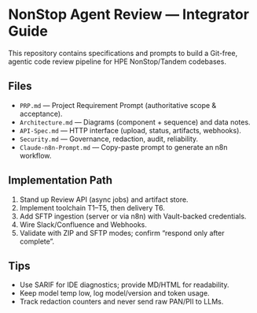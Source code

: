 # NonStop Agent Review — Integrator Guide

This repository contains specifications and prompts to build a Git-free, agentic code review pipeline for HPE NonStop/Tandem codebases.

## Files
- `PRP.md` — Project Requirement Prompt (authoritative scope & acceptance).
- `Architecture.md` — Diagrams (component + sequence) and data notes.
- `API-Spec.md` — HTTP interface (upload, status, artifacts, webhooks).
- `Security.md` — Governance, redaction, audit, reliability.
- `Claude-n8n-Prompt.md` — Copy-paste prompt to generate an n8n workflow.

## Implementation Path
1. Stand up Review API (async jobs) and artifact store.
2. Implement toolchain T1–T5, then delivery T6.
3. Add SFTP ingestion (server or via n8n) with Vault-backed credentials.
4. Wire Slack/Confluence and Webhooks.
5. Validate with ZIP and SFTP modes; confirm “respond only after complete”.

## Tips
- Use SARIF for IDE diagnostics; provide MD/HTML for readability.
- Keep model temp low, log model/version and token usage.
- Track redaction counters and never send raw PAN/PII to LLMs.
